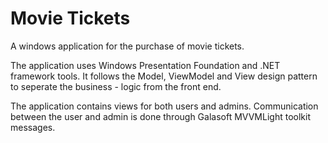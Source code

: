 # Movie Tickets
A windows application for the purchase of movie tickets.

The application uses Windows Presentation Foundation and .NET framework tools. It follows the Model, ViewModel and View design pattern to seperate the business - logic from the front end.

The application contains views for both users and admins. Communication between the user and admin is done through Galasoft MVVMLight toolkit messages.
